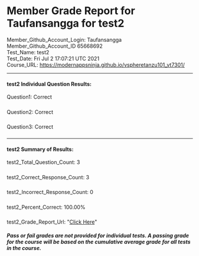 # Member Grade Report for Taufansangga for test2  
   
Member_Github_Account_Login: Taufansangga  
Member_Github_Account_ID 65668692  
Test_Name: test2  
Test_Date: Fri Jul  2 17:07:21 UTC 2021  
Course_URL: https://modernappsninja.github.io/vspheretanzu101_vt7301/  
   
---  
#### test2 Individual Question Results:  
Question1: Correct  
#####  
Question2: Correct  
#####  
Question3: Correct  
#####  
---  
#### test2 Summary of Results:  
test2_Total_Question_Count: 3  
#####  
test2_Correct_Response_Count: 3  
#####  
test2_Incorrect_Response_Count: 0  
#####  
test2_Percent_Correct: 100.00%  
#####  
test2_Grade_Report_Url: "[Click Here](https://github.com/modernappsninjas/Taufansangga/blob/main/static/userdata/courses/vspheretanzu101_vt7301/grade_report.pr1196.test2.md)"
##### Pass or fail grades are not provided for individual tests. A passing grade for the course will be based on the cumulative average grade for all tests in the course.  
